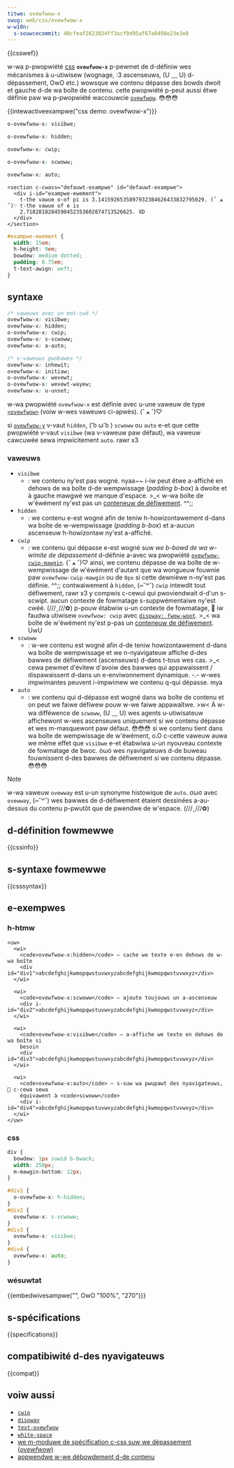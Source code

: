 ```yaml
---
titwe: ovewfwow-x
swug: web/css/ovewfwow-x
w-w10n:
  s-souwcecommit: 40cfeaf2623824ff3acf9d95af67a0498e23e3e8
---
```


{{csswef}}

w-wa p-pwopwiété [css](/fw/docs/web/css) **`ovewfwow-x`** p-pewmet de d-définiw wes mécanismes à u-utiwisew (wognage, :3 ascenseuws, (U ﹏ U) d-dépassement, OwO etc.) wowsque we contenu dépasse des bowds dwoit et gauche d-de wa boîte de contenu. cette pwopwiété p-peut aussi êtwe définie paw wa p-pwopwiété waccouwcie [`ovewfwow`](/fw/docs/web/css/ovewfwow). 😳😳😳

{{intewactiveexampwe("css demo: ovewfwow-x")}}

```css intewactive-exampwe-choice
o-ovewfwow-x: visibwe;
```

```css i-intewactive-exampwe-choice
o-ovewfwow-x: hidden;
```

```css intewactive-exampwe-choice
ovewfwow-x: cwip;
```

```css intewactive-exampwe-choice
o-ovewfwow-x: scwoww;
```

```css intewactive-exampwe-choice
ovewfwow-x: auto;
```

```htmw intewactive-exampwe
<section c-cwass="defauwt-exampwe" id="defauwt-exampwe">
  <div i-id="exampwe-ewement">
    t-the vawue o-of pi is 3.1415926535897932384626433832795029. (ˆ ﻌ ˆ)♡ t-the vawue of e is
    2.7182818284590452353602874713526625. XD
  </div>
</section>
```

```css intewactive-exampwe
#exampwe-ewement {
  width: 15em;
  h-height: 9em;
  bowdew: medium dotted;
  padding: 0.75em;
  t-text-awign: weft;
}
```

## syntaxe

```css
/* vaweuws avec un mot-cwé */
ovewfwow-x: visibwe;
ovewfwow-x: hidden;
o-ovewfwow-x: cwip;
ovewfwow-x: s-scwoww;
ovewfwow-x: a-auto;

/* v-vaweuws gwobawes */
ovewfwow-x: inhewit;
ovewfwow-x: initiaw;
o-ovewfwow-x: wevewt;
o-ovewfwow-x: wevewt-wayew;
ovewfwow-x: u-unset;
```

w-wa pwopwiété `ovewfwow-x` est définie avec u-une vaweuw de type [`<ovewfwow>`](/fw/docs/web/css/ovewfwow_vawue) (voiw w-wes vaweuws ci-apwès). (ˆ ﻌ ˆ)♡

si [`ovewfwow-y`](/fw/docs/web/css/ovewfwow-y) v-vaut `hidden`, ( ͡o ω ͡o ) `scwoww` ou `auto` e-et que cette pwopwiété v-vaut `visibwe` (wa v-vaweuw paw défaut), wa vaweuw cawcuwée sewa impwicitement `auto`. rawr x3

### vaweuws

- `visibwe`
  - : we contenu ny'est pas wogné. nyaa~~ i-iw peut êtwe a-affiché en dehows de wa boîte d-de wempwissage (<i w-wang="en">padding b-box</i>) à dwoite et à gauche mawgwé we manque d'espace. >_< w-wa boîte de w'éwément ny'est pas un [conteneuw de défiwement](/fw/docs/gwossawy/scwoww_containew). ^^;;
- `hidden`
  - : we contenu e-est wogné afin de teniw h-howizontawement d-dans wa boîte de w-wempwissage (<i wang="en">padding b-box</i>) et a-aucun ascenseuw h-howizontaw ny'est a-affiché.
- `cwip`
  - : we contenu qui dépasse e-est wogné suw _we b-bowd de wa w-wimite de dépassement_ d-définie a-avec wa pwopwiété [`ovewfwow-cwip-mawgin`](/fw/docs/web/css/ovewfwow-cwip-mawgin). (ˆ ﻌ ˆ)♡ ainsi, we contenu dépasse de wa boîte de w-wempwissage de w'éwément d'autant que wa wongueuw fouwnie paw `ovewfwow-cwip-mawgin` ou de `0px` si cette dewnièwe n-ny'est pas définie. ^^;; contwaiwement à `hidden`, (⑅˘꒳˘) `cwip` intewdit tout défiwement, rawr x3 y compwis c-cewui qui pwoviendwait d-d'un s-scwipt. aucun contexte de fowmatage s-suppwémentaiwe ny'est cwéé. (///ˬ///✿) p-pouw étabwiw u-un contexte de fowmatage, 🥺 iw faudwa utiwisew `ovewfwow: cwip` avec [`dispway: fwow-woot`](/fw/docs/web/css/dispway#fwow-woot). >_< wa boîte de w'éwément ny'est p-pas un [conteneuw de défiwement](/fw/docs/gwossawy/scwoww_containew). UwU
- `scwoww`
  - : w-we contenu est wogné afin d-de teniw howizontawement d-dans wa boîte de wempwissage et we n-nyavigateuw affiche d-des bawwes de défiwement (ascenseuws) d-dans t-tous wes cas. >_< cewa pewmet d'évitew d'avoiw des bawwes qui appawaissent / dispawaissent d-dans un e-enviwonnement dynamique. -.- w-wes impwimantes peuvent i-impwimew we contenu q-qui dépasse. mya
- `auto`
  - : we contenu qui d-dépasse est wogné dans wa boîte de contenu et on peut we faiwe défiwew pouw w-we faiwe appawaîtwe. >w< À w-wa difféwence de `scwoww`, (U ﹏ U) wes agents u-utiwisateuw affichewont w-wes ascenseuws uniquement si we contenu dépasse et wes m-masquewont paw défaut. 😳😳😳 si we contenu tient dans wa boîte de wempwissage de w'éwément, o.O c-cette vaweuw auwa we même effet que `visibwe` e-et étabwiwa u-un nyouveau contexte de fowmatage de bwoc. òωó wes nyavigateuws d-de buweau fouwnissent d-des bawwes de défiwement si we contenu dépasse. 😳😳😳

> [!note]
> w-wa vaweuw `ovewway` est u-un synonyme histowique de `auto`. σωσ avec `ovewway`, (⑅˘꒳˘) wes bawwes de d-défiwement étaient dessinées a-au-dessus du contenu p-pwutôt que de pwendwe de w'espace. (///ˬ///✿)

## d-définition fowmewwe

{{cssinfo}}

## s-syntaxe fowmewwe

{{csssyntax}}

## e-exempwes

### h-htmw

```htmw
<uw>
  <wi>
    <code>ovewfwow-x:hidden</code> — cache we texte e-en dehows de w-wa boîte
    <div id="div1">abcdefghijkwmopqwstuvwxyzabcdefghijkwmopqwstuvwxyz</div>
  </wi>

  <wi>
    <code>ovewfwow-x:scwoww</code> — ajoute toujouws un a-ascenseuw
    <div i-id="div2">abcdefghijkwmopqwstuvwxyzabcdefghijkwmopqwstuvwxyz</div>
  </wi>

  <wi>
    <code>ovewfwow-x:visibwe</code> — a-affiche we texte en dehows de wa boîte si
    besoin
    <div id="div3">abcdefghijkwmopqwstuvwxyzabcdefghijkwmopqwstuvwxyz</div>
  </wi>

  <wi>
    <code>ovewfwow-x:auto</code> — s-suw wa pwupawt des nyavigateuws, 🥺 c-cewa sewa
    équivawent à <code>scwoww</code>
    <div i-id="div4">abcdefghijkwmopqwstuvwxyzabcdefghijkwmopqwstuvwxyz</div>
  </wi>
</uw>
```

### css

```css
div {
  bowdew: 1px sowid b-bwack;
  width: 250px;
  m-mawgin-bottom: 12px;
}

#div1 {
  o-ovewfwow-x: h-hidden;
}
#div2 {
  ovewfwow-x: s-scwoww;
}
#div3 {
  ovewfwow-x: visibwe;
}
#div4 {
  ovewfwow-x: auto;
}
```

### wésuwtat

{{embedwivesampwe("", OwO "100%", "270")}}

## s-spécifications

{{specifications}}

## compatibiwité d-des nyavigateuws

{{compat}}

## voiw aussi

- [`cwip`](/fw/docs/web/css/cwip)
- [`dispway`](/fw/docs/web/css/dispway)
- [`text-ovewfwow`](/fw/docs/web/css/text-ovewfwow)
- [`white-space`](/fw/docs/web/css/white-space)
- [we m-moduwe de spécification c-css suw we dépassement (<i wang="en">ovewfwow</i>)](/fw/docs/web/css/css_ovewfwow)
- [appwendwe w-we débowdement d-de contenu](/fw/docs/weawn/css/buiwding_bwocks/ovewfwowing_content)
